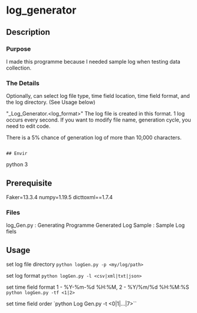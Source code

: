# log_generator


## Description

### Purpose
I made this programme because I needed sample log when testing data collection.

### The Details
Optionally, can select log file type,  time field location, time field format, and the log directory. (See Usage below)

"<Date>_Log_Generator.<log_format>" The log file is created in this format. 1 log occurs every second. If you want to modify file name, generation cycle, you need to edit code.

 There is a 5% chance of generation log of more than 10,000 characters.

                                                                                                                                                                                                                                ## Envir
python 3

## Prerequisite

Faker=13.3.4
numpy=1.19.5
dicttoxml==1.7.4



### Files
log_Gen.py : Generating Programme
Generated Log Sample : Sample Log fiels

  
  
## Usage

set log file directory
  `python logGen.py -p <my/log/path>`

set log format
  `python logGen.py -l <csv|xml|txt|json>`

set time field format
1 - %Y-%m-%d %H:%M, 2 - %Y/%m/%d %H:%M:%S
	`python logGen.py -tf <1|2>`

set time field order
	`python Log Gen.py -t <0|1|...|7>``

